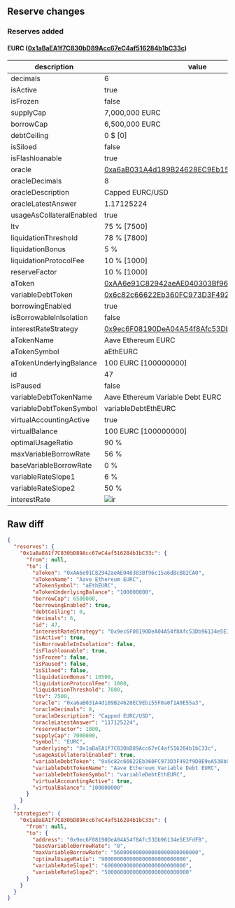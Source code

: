 ## Reserve changes

### Reserves added

#### EURC ([0x1aBaEA1f7C830bD89Acc67eC4af516284b1bC33c](https://etherscan.io/address/0x1aBaEA1f7C830bD89Acc67eC4af516284b1bC33c))

| description | value |
| --- | --- |
| decimals | 6 |
| isActive | true |
| isFrozen | false |
| supplyCap | 7,000,000 EURC |
| borrowCap | 6,500,000 EURC |
| debtCeiling | 0 $ [0] |
| isSiloed | false |
| isFlashloanable | true |
| oracle | [0xa6aB031A4d189B24628EC9Eb155F0a0f1A0E55a3](https://etherscan.io/address/0xa6aB031A4d189B24628EC9Eb155F0a0f1A0E55a3) |
| oracleDecimals | 8 |
| oracleDescription | Capped EURC/USD |
| oracleLatestAnswer | 1.17125224 |
| usageAsCollateralEnabled | true |
| ltv | 75 % [7500] |
| liquidationThreshold | 78 % [7800] |
| liquidationBonus | 5 % |
| liquidationProtocolFee | 10 % [1000] |
| reserveFactor | 10 % [1000] |
| aToken | [0xAA6e91C82942aeAE040303Bf96c15a6dBcB82CA0](https://etherscan.io/address/0xAA6e91C82942aeAE040303Bf96c15a6dBcB82CA0) |
| variableDebtToken | [0x6c82c66622Eb360FC973D3F492f9D8E9eA538b08](https://etherscan.io/address/0x6c82c66622Eb360FC973D3F492f9D8E9eA538b08) |
| borrowingEnabled | true |
| isBorrowableInIsolation | false |
| interestRateStrategy | [0x9ec6F08190DeA04A54f8Afc53Db96134e5E3FdFB](https://etherscan.io/address/0x9ec6F08190DeA04A54f8Afc53Db96134e5E3FdFB) |
| aTokenName | Aave Ethereum EURC |
| aTokenSymbol | aEthEURC |
| aTokenUnderlyingBalance | 100 EURC [100000000] |
| id | 47 |
| isPaused | false |
| variableDebtTokenName | Aave Ethereum Variable Debt EURC |
| variableDebtTokenSymbol | variableDebtEthEURC |
| virtualAccountingActive | true |
| virtualBalance | 100 EURC [100000000] |
| optimalUsageRatio | 90 % |
| maxVariableBorrowRate | 56 % |
| baseVariableBorrowRate | 0 % |
| variableRateSlope1 | 6 % |
| variableRateSlope2 | 50 % |
| interestRate | ![ir](https://dash.onaave.com/api/static?variableRateSlope1=60000000000000000000000000&variableRateSlope2=500000000000000000000000000&optimalUsageRatio=900000000000000000000000000&baseVariableBorrowRate=0&maxVariableBorrowRate=560000000000000000000000000) |


## Raw diff

```json
{
  "reserves": {
    "0x1aBaEA1f7C830bD89Acc67eC4af516284b1bC33c": {
      "from": null,
      "to": {
        "aToken": "0xAA6e91C82942aeAE040303Bf96c15a6dBcB82CA0",
        "aTokenName": "Aave Ethereum EURC",
        "aTokenSymbol": "aEthEURC",
        "aTokenUnderlyingBalance": "100000000",
        "borrowCap": 6500000,
        "borrowingEnabled": true,
        "debtCeiling": 0,
        "decimals": 6,
        "id": 47,
        "interestRateStrategy": "0x9ec6F08190DeA04A54f8Afc53Db96134e5E3FdFB",
        "isActive": true,
        "isBorrowableInIsolation": false,
        "isFlashloanable": true,
        "isFrozen": false,
        "isPaused": false,
        "isSiloed": false,
        "liquidationBonus": 10500,
        "liquidationProtocolFee": 1000,
        "liquidationThreshold": 7800,
        "ltv": 7500,
        "oracle": "0xa6aB031A4d189B24628EC9Eb155F0a0f1A0E55a3",
        "oracleDecimals": 8,
        "oracleDescription": "Capped EURC/USD",
        "oracleLatestAnswer": "117125224",
        "reserveFactor": 1000,
        "supplyCap": 7000000,
        "symbol": "EURC",
        "underlying": "0x1aBaEA1f7C830bD89Acc67eC4af516284b1bC33c",
        "usageAsCollateralEnabled": true,
        "variableDebtToken": "0x6c82c66622Eb360FC973D3F492f9D8E9eA538b08",
        "variableDebtTokenName": "Aave Ethereum Variable Debt EURC",
        "variableDebtTokenSymbol": "variableDebtEthEURC",
        "virtualAccountingActive": true,
        "virtualBalance": "100000000"
      }
    }
  },
  "strategies": {
    "0x1aBaEA1f7C830bD89Acc67eC4af516284b1bC33c": {
      "from": null,
      "to": {
        "address": "0x9ec6F08190DeA04A54f8Afc53Db96134e5E3FdFB",
        "baseVariableBorrowRate": "0",
        "maxVariableBorrowRate": "560000000000000000000000000",
        "optimalUsageRatio": "900000000000000000000000000",
        "variableRateSlope1": "60000000000000000000000000",
        "variableRateSlope2": "500000000000000000000000000"
      }
    }
  }
}
```